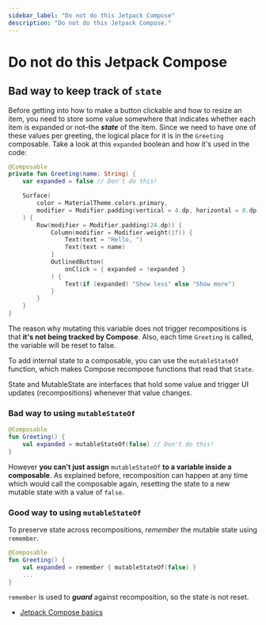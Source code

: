```yaml
---
sidebar_label: "Do not do this Jetpack Compose"
description: "Do not do this Jetpack Compose."
---
```


# Do not do this Jetpack Compose

## Bad way to keep track of `state`

Before getting into how to make a button clickable and how to resize an item, you need to store some value somewhere that indicates whether each item is expanded or not–the **_state_** of the item. Since we need to have one of these values per greeting, the logical place for it is in the `Greeting` composable. Take a look at this `expanded` boolean and how it's used in the code:

```kotlin
@Composable
private fun Greeting(name: String) {
    var expanded = false // Don't do this!

    Surface(
        color = MaterialTheme.colors.primary,
        modifier = Modifier.padding(vertical = 4.dp, horizontal = 8.dp)
    ) {
        Row(modifier = Modifier.padding(24.dp)) {
            Column(modifier = Modifier.weight(1f)) {
                Text(text = "Hello, ")
                Text(text = name)
            }
            OutlinedButton(
                onClick = { expanded = !expanded }
            ) {
                Text(if (expanded) "Show less" else "Show more")
            }
        }
    }
}
```

The reason why mutating this variable does not trigger recompositions is that **it's not being tracked by Compose**. Also, each time `Greeting` is called, the variable will be reset to false.

To add internal state to a composable, you can use the `mutableStateOf` function, which makes Compose recompose functions that read that `State`.

State and MutableState are interfaces that hold some value and trigger UI updates (recompositions) whenever that value changes.

### Bad way to using `mutableStateOf`

```kotlin
@Composable
fun Greeting() {
    val expanded = mutableStateOf(false) // Don't do this!
}
```

However **you can't just assign** `mutableStateOf` **to a variable inside a composable**. As explained before, recomposition can happen at any time which would call the composable again, resetting the state to a new mutable state with a value of `false`.

### Good way to using `mutableStateOf`

To preserve state across recompositions, _remember_ the mutable state using `remember`.

```kotlin
@Composable
fun Greeting() {
    val expanded = remember { mutableStateOf(false) }
    ...
}
```

`remember` is used to **_guard_** against recomposition, so the state is not reset.

* [Jetpack Compose basics](https://developer.android.com/codelabs/jetpack-compose-basics#6)